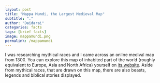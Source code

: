 ```yaml
---
layout: post
title: "Mappa Mundi, the Largest Medieval Map"
subtitle: "."
author: "Daidarai"
categories: facts
tags: [brief facts]
image: mappamundi.png
permalink: /mappamundi
---
```


I was researching mythical races and I came across an online medival map from 1300. You can explore this map of inhabited part of the world (roughly equivalent to Europe, Asia and North Africa) yourself on [its website](https://www.themappamundi.co.uk/). Aside from mythical races, that are drawn on this map, there are also beasts, legends and biblical stories displayed.